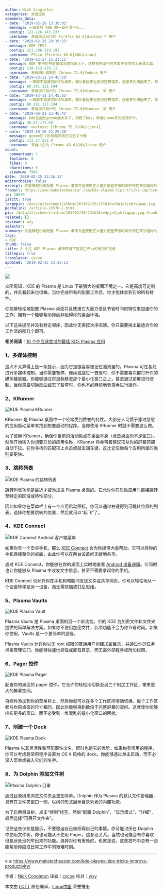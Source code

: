 ```yaml
---
author: Nick Congleton
categories: 桌面应用
comments_data:
- date: '2019-02-26 13:38:02'
  message: 一直看好 KDE 却一直不温不火。。。
  postip: 122.226.143.237
  username: 来自浙江台州的 Firefox 65.0|Windows 7 用户
- date: '2019-02-26 20:10:23'
  message: KDE YES!
  postip: 221.206.119.193
  username: PTLin [Firefox 65.0|GNU/Linux]
- date: '2019-02-27 11:21:11'
  message: KDE 支持对特定窗体设置指定大小，这样程序运行时界面不会变得太长或太扁， 不好操作。不知道 Gnome 3 又没有类似插件。
  postip: 118.122.120.11
  username: 来自四川成都的 Chrome 71.0|Fedora 用户
- date: '2019-03-11 14:45:50'
  message: 一直都不能接受KDE的桌面。偶尔看起来也觉得还算漂亮，但是真的用起来了，却十分不舒服，所以我还是比较讨厌KDE。
  postip: 60.191.123.194
  username: 来自浙江杭州的 Chrome 72.0|Windows 10 用户
- date: '2019-03-11 14:45:55'
  message: 一直都不能接受KDE的桌面。偶尔看起来也觉得还算漂亮，但是真的用起来了，却十分不舒服，所以我还是比较讨厌KDE。
  postip: 60.191.123.194
  username: 来自浙江杭州的 Chrome 72.0|Windows 10 用户
- date: '2019-06-21 22:46:41'
  message: kde性能比gnome强太多了，用惯了kde，再用gnome真的觉得好卡。
  postip: 36.57.173.68
  username: nwslustc [Chrome 75.0|GNU/Linux]
- date: '2019-10-16 22:29:36'
  message: gnome它丫的啥都没有还又丑又卡慢
  postip: 112.37.222.9
  username: 来自山东的 Chrome 48.0|GNU/Linux 用户
count:
  commentnum: 7
  favtimes: 0
  likes: 0
  sharetimes: 0
  viewnum: 7989
date: '2019-02-25 23:16:13'
editorchoice: false
excerpt: 你能够轻松地配置 Plasma 桌面并且使用它大量方便且节省时间的特性来加速你的工作，拥有一个能够帮助你而非阻碍你的桌面环境。
fromurl: https://www.maketecheasier.com/kde-plasma-tips-tricks-improve-productivity/
id: 10570
islctt: true
largepic: /data/attachment/album/201902/25/231618ce3pja3jxbtvqpap.jpg
permalink: /article-10570-1.html
pic: /data/attachment/album/201902/25/231618ce3pja3jxbtvqpap.jpg.thumb.jpg
related: []
reviewer: wxy
selector: ''
summary: 你能够轻松地配置 Plasma 桌面并且使用它大量方便且节省时间的特性来加速你的工作，拥有一个能够帮助你而非阻碍你的桌面环境。
tags:
- KDE
thumb: false
title: 8 个在 KDE Plasma 桌面环境下提高生产力的技巧和提示
titlepic: true
translator: cycoe
updated: '2019-02-25 23:16:13'
---
```


![](/data/attachment/album/201902/25/231618ce3pja3jxbtvqpap.jpg)


众所周知，KDE 的 Plasma 是 Linux 下最强大的桌面环境之一。它是高度可定制的，并且看起来也很棒。当你完成所有的配置工作后，你才能体会到它的所有特性。


你能够轻松地配置 Plasma 桌面并且使用它大量方便且节省时间的特性来加速你的工作，拥有一个能够帮助你而非阻碍你的桌面环境。


以下这些提示并没有特定顺序，因此你无需按次序阅读。你只需要挑出最适合你的工作流的那几个即可。


**相关阅读**：[10 个你应该尝试的最佳 KDE Plasma 应用](https://www.maketecheasier.com/10-best-kde-plasma-applications/ "10 of the Best KDE Plasma Applications You Should Try")


### 1、多媒体控制


这点不太算得上是一条提示，因为它是很容易被记在脑海里的。Plasma 可在各处进行多媒体控制。当你需要暂停、继续或跳过一首歌时，你不需要每次都打开你的媒体播放器。你能够通过将鼠标移至那个最小化窗口之上，甚至通过锁屏进行控制。当你需要切换歌曲或忘了暂停时，你也不必麻烦地登录再进行操作。


### 2、KRunner


![KDE Plasma KRunner](/data/attachment/album/201902/25/231621go6jk66nv0nofjn0.jpg "KDE Plasma KRunner")


KRunner 是 Plasma 桌面中一个经常受到赞誉的特性。大部分人习惯于穿过层层的应用启动菜单来找到想要启动的程序。当你使用 KRunner 时就不需要这么做。


为了使用 KRunner，确保你当前的活动焦点在桌面本身（点击桌面而不是窗口）。然后开始输入你想要启动的应用名称，KRunner 将会带着建议项从你的屏幕顶部自动下拉。在你寻找的匹配项上点击或敲击回车键。这比记住你每个应用所属的类别要更快。


### 3、跳转列表


![KDE Plasma 的跳转列表](/data/attachment/album/201902/25/231624y11czrpi772lxlxc.jpg "KDE Plasma Jump Lists")


跳转列表功能是最近才被添加进 Plasma 桌面的。它允许你在启动应用时直接跳转至特定的区域或特性部分。


因此如果你在菜单栏上有一个应用启动图标，你可以通过右键得到可跳转位置的列表。选择你想要跳转的位置，然后就可以“起飞”了。


### 4、KDE Connect


![KDE Connect Android 客户端菜单](/data/attachment/album/201902/25/231625gw4vj7dhsfhf578r.jpg "KDE Connect Menu Android")


如果你有一个安卓手机，那么 [KDE Connect](https://www.maketecheasier.com/send-receive-sms-linux-kde-connect/) 会为你提供大量帮助。它可以将你的手机连接至你的桌面，由此你可以在两台设备间无缝地共享。


通过 KDE Connect，你能够在你的桌面上实时地查看 [Android 设备通知](https://www.maketecheasier.com/android-notifications-ubuntu-kde-connect/)。它同时也让你能够从 Plasma 中收发文字信息，甚至不需要拿起你的手机。


KDE Connect 也允许你在手机和电脑间发送文件或共享网页。你可以轻松地从一个设备转移至另一设备，而无需烦恼或打乱思绪。


### 5、Plasma Vaults


![KDE Plasma Vault](/data/attachment/album/201902/25/231626hd2frdlk42mrd8nr.jpg "KDE Plasma Vault")


Plasma Vaults 是 Plasma 桌面的另一个新功能。它的 KDE 为加密文件和文件夹提供的简单解决方案。如果你不使用加密文件，此项功能不会为你节省时间。如果你使用，Vaults 是一个更简单的途径。


Plasma Vaults 允许你以无 root 权限的普通用户创建加密目录，并通过你的任务栏来管理它们。你能够快速地挂载或卸载目录，而无需外部程序或附加权限。


### 6、Pager 控件


![KDE Plasma Pager](/data/attachment/album/201902/25/231629mzf4abz4b81a9is1.jpg "KDE Plasma Pager")


配置你的桌面的 pager 控件。它允许你轻松地切换至另三个附加工作区，带来更大的屏幕空间。


将控件添加到你的菜单栏上，然后你就可以在多个工作区间滑动切换。每个工作区都与你原桌面的尺寸相同，因此你能够得到数倍于完整屏幕的空间。这就使你能够排布更多的窗口，而不必受到一堆混乱的最小化窗口的困扰。


### 7、创建一个 Dock


![KDE Plasma Dock](/data/attachment/album/201902/25/231631qilx0zicp2pve33f.jpg "KDE Plasma Dock")


Plasma 以其灵活性和可配置性出名，同时也是它的优势。如果你有常用的程序，你可以考虑将常用程序设置为 OS X 风格的 dock。你能够通过单击启动，而不必深入菜单或输入它们的名字。


### 8、为 Dolphin 添加文件树


![Plasma Dolphin 目录](/data/attachment/album/201902/25/231639i96fx79x79xz2kf9.jpg "Plasma Dolphin Directory")


通过目录树来浏览文件夹会更加简单。Dolphin 作为 Plasma 的默认文件管理器，具有在文件夹窗口一侧，以树的形式展示目录列表的内置功能。


为了启用目录树，点击“控制”标签，然后“配置 Dolphin”、“显示模式”、“详细”，最后选择“可展开文件夹”。


记住这些仅仅是提示，不要强迫自己做阻碍自己的事情。你可能讨厌在 Dolphin 中使用文件树，你也可能从不使用 Pager，这都没关系。当然也可能会有你喜欢但是此处没列举出来的功能。选择对你有用处的，也就是说，这些技巧中总有一些能帮助你度过日常工作中的艰难时刻。




---


via: <https://www.maketecheasier.com/kde-plasma-tips-tricks-improve-productivity/>


作者：[Nick Congleton](https://www.maketecheasier.com/author/nickcongleton/) 译者：[cycoe](https://github.com/cycoe) 校对：[wxy](https://github.com/wxy)


本文由 [LCTT](https://github.com/LCTT/TranslateProject) 原创编译，[Linux中国](https://linux.cn/) 荣誉推出